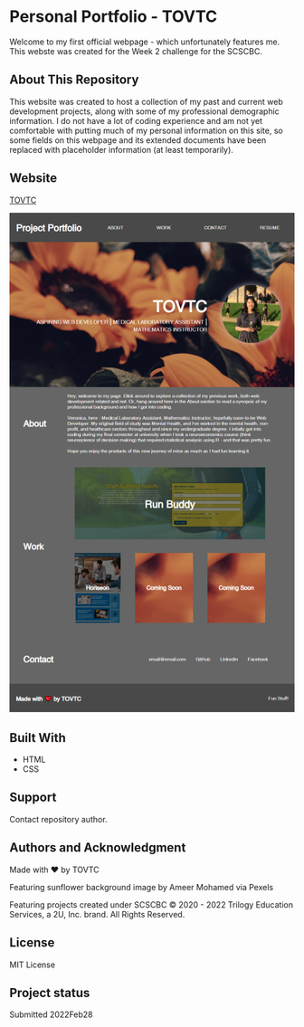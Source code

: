 # Personal Portfolio - TOVTC
Welcome to my first official webpage - which unfortunately features me. This webste was created for the Week 2 challenge for the SCSCBC.

## About This Repository
This website was created to host a collection of my past and current web development projects, along with some of my professional demographic information. I do not have a lot of coding experience and am not yet comfortable with putting much of my personal information on this site, so some fields on this webpage and its extended documents have been replaced with placeholder information (at least temporarily).

## Website
[TOVTC](https://tovtc.github.io/portfolio-scscbc-challenge/)

![Portfolio Screenshot](./portfolio.png?raw=true "Portfolio Screenshot")

## Built With
* HTML
* CSS

## Support
Contact repository author.

## Authors and Acknowledgment
Made with ❤️ by TOVTC  

Featuring sunflower background image by Ameer Mohamed via Pexels  

Featuring projects created under SCSCBC © 2020 - 2022 Trilogy Education Services, a 2U, Inc. brand. All Rights Reserved.

## License
MIT License

## Project status
Submitted 2022Feb28
